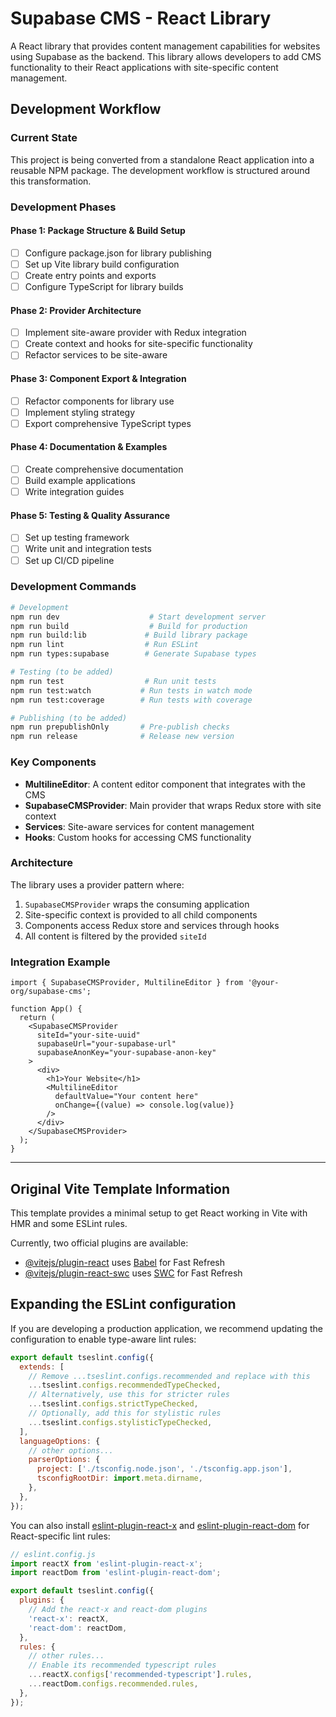 # Supabase CMS - React Library

A React library that provides content management capabilities for websites using Supabase as the backend. This library allows developers to add CMS functionality to their React applications with site-specific content management.

## Development Workflow

### Current State

This project is being converted from a standalone React application into a reusable NPM package. The development workflow is structured around this transformation.

### Development Phases

#### Phase 1: Package Structure & Build Setup

- [ ] Configure package.json for library publishing
- [ ] Set up Vite library build configuration
- [ ] Create entry points and exports
- [ ] Configure TypeScript for library builds

#### Phase 2: Provider Architecture

- [ ] Implement site-aware provider with Redux integration
- [ ] Create context and hooks for site-specific functionality
- [ ] Refactor services to be site-aware

#### Phase 3: Component Export & Integration

- [ ] Refactor components for library use
- [ ] Implement styling strategy
- [ ] Export comprehensive TypeScript types

#### Phase 4: Documentation & Examples

- [ ] Create comprehensive documentation
- [ ] Build example applications
- [ ] Write integration guides

#### Phase 5: Testing & Quality Assurance

- [ ] Set up testing framework
- [ ] Write unit and integration tests
- [ ] Set up CI/CD pipeline

### Development Commands

```bash
# Development
npm run dev                    # Start development server
npm run build                  # Build for production
npm run build:lib             # Build library package
npm run lint                  # Run ESLint
npm run types:supabase        # Generate Supabase types

# Testing (to be added)
npm run test                  # Run unit tests
npm run test:watch           # Run tests in watch mode
npm run test:coverage        # Run tests with coverage

# Publishing (to be added)
npm run prepublishOnly       # Pre-publish checks
npm run release              # Release new version
```

### Key Components

- **MultilineEditor**: A content editor component that integrates with the CMS
- **SupabaseCMSProvider**: Main provider that wraps Redux store with site context
- **Services**: Site-aware services for content management
- **Hooks**: Custom hooks for accessing CMS functionality

### Architecture

The library uses a provider pattern where:

1. `SupabaseCMSProvider` wraps the consuming application
2. Site-specific context is provided to all child components
3. Components access Redux store and services through hooks
4. All content is filtered by the provided `siteId`

### Integration Example

```tsx
import { SupabaseCMSProvider, MultilineEditor } from '@your-org/supabase-cms';

function App() {
  return (
    <SupabaseCMSProvider
      siteId="your-site-uuid"
      supabaseUrl="your-supabase-url"
      supabaseAnonKey="your-supabase-anon-key"
    >
      <div>
        <h1>Your Website</h1>
        <MultilineEditor
          defaultValue="Your content here"
          onChange={(value) => console.log(value)}
        />
      </div>
    </SupabaseCMSProvider>
  );
}
```

---

## Original Vite Template Information

This template provides a minimal setup to get React working in Vite with HMR and some ESLint rules.

Currently, two official plugins are available:

- [@vitejs/plugin-react](https://github.com/vitejs/vite-plugin-react/blob/main/packages/plugin-react) uses [Babel](https://babeljs.io/) for Fast Refresh
- [@vitejs/plugin-react-swc](https://github.com/vitejs/vite-plugin-react/blob/main/packages/plugin-react-swc) uses [SWC](https://swc.rs/) for Fast Refresh

## Expanding the ESLint configuration

If you are developing a production application, we recommend updating the configuration to enable type-aware lint rules:

```js
export default tseslint.config({
  extends: [
    // Remove ...tseslint.configs.recommended and replace with this
    ...tseslint.configs.recommendedTypeChecked,
    // Alternatively, use this for stricter rules
    ...tseslint.configs.strictTypeChecked,
    // Optionally, add this for stylistic rules
    ...tseslint.configs.stylisticTypeChecked,
  ],
  languageOptions: {
    // other options...
    parserOptions: {
      project: ['./tsconfig.node.json', './tsconfig.app.json'],
      tsconfigRootDir: import.meta.dirname,
    },
  },
});
```

You can also install [eslint-plugin-react-x](https://github.com/Rel1cx/eslint-react/tree/main/packages/plugins/eslint-plugin-react-x) and [eslint-plugin-react-dom](https://github.com/Rel1cx/eslint-react/tree/main/packages/plugins/eslint-plugin-react-dom) for React-specific lint rules:

```js
// eslint.config.js
import reactX from 'eslint-plugin-react-x';
import reactDom from 'eslint-plugin-react-dom';

export default tseslint.config({
  plugins: {
    // Add the react-x and react-dom plugins
    'react-x': reactX,
    'react-dom': reactDom,
  },
  rules: {
    // other rules...
    // Enable its recommended typescript rules
    ...reactX.configs['recommended-typescript'].rules,
    ...reactDom.configs.recommended.rules,
  },
});
```
